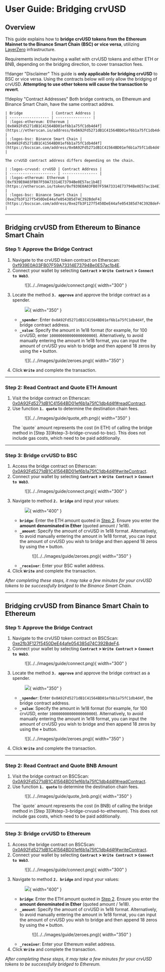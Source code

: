 <h1>User Guide: Bridging crvUSD</h1>


## **Overview**
This guide explains how to **bridge crvUSD tokens from the Ethereum Mainnet to the Binance Smart Chain (BSC) or vice versa**, utilizing [LayerZero](https://layerzero.network/) infrastructure.

Requirements include having a wallet with crvUSD tokens and either ETH or BNB, depending on the bridging direction, to cover transaction fees.


!!!danger "Disclaimer"
    This guide is **only applicable for bridging crvUSD** to BSC or vice versa. Using the contracts below will only allow the bridging of crvUSD. **Attempting to use other tokens will cause the transaction to revert**.

!!!deploy "Contract Addresses"
    Both bridge contracts, on Ethereum and Binance Smart Chain, have the same contract addres.

    | Bridge             | Contract Address |
    | ------------------ | ---------------- |
    | :logos-ethereum: Ethereum | [0x0A92Fd5271dB1C41564BD01ef6b1a75fC1db4d4f](https://etherscan.io/address/0x0A92Fd5271dB1C41564BD01ef6b1a75fC1db4d4f) |
    | :logos-bsc: Binance Smart Chain | [0x0A92Fd5271dB1C41564BD01ef6b1a75fC1db4d4f](https://bscscan.com/address/0x0A92Fd5271dB1C41564BD01ef6b1a75fC1db4d4f) |

    The crvUSD contract address differs depending on the chain.

    | :logos-crvusd: crvUSD | Contract Address |
    | --------------------- | ---------------- |
    | :logos-ethereum: Ethereum | [0xf939E0A03FB07F59A73314E73794Be0E57ac1b4E](https://etherscan.io/token/0xf939E0A03FB07F59A73314E73794Be0E57ac1b4E) |
    | :logos-bsc: Binance Smart Chain | [0xe2fb3F127f5450DeE44afe054385d74C392BdeF4](https://bscscan.com/address/0xe2fb3F127f5450DeE44afe054385d74C392BdeF4) |


---


## **Bridging crvUSD from Ethereum to Binance Smart Chain**

### Step 1: Approve the Bridge Contract
1. Navigate to the crvUSD token contract on Etherscan: [0xf939E0A03FB07F59A73314E73794Be0E57ac1b4E](https://etherscan.io/address/0xf939E0A03FB07F59A73314E73794Be0E57ac1b4E#writeContract).
2. Connect your wallet by selecting **`Contract` > `Write Contract` > `Connect to Web3`**.
    <figure markdown="span">
    ![](../../images/guide/connect.png){ width="300" }
    <figcaption></figcaption>
    </figure>
3. Locate the method **`3. approve`** and approve the bridge contract as a spender.
        <figure markdown="span">
            ![](../../images/guide/approve.png){ width="350" }
            <figcaption></figcaption>
        </figure>
    - **`_spender`**: Enter `0x0A92Fd5271dB1C41564BD01ef6b1a75fC1db4d4f`, the bridge contract address.
    - **`_value`**: Specify the amount in 1e18 format (for example, for 100 crvUSD, enter `100000000000000000000`).
    Alternatively, to avoid manually entering the amount in 1e18 format, you can input the amount of crvUSD you wish to bridge and then append 18 zeros by using the **`+`** button.
    <figure markdown="span">
        ![](../../images/guide/zeroes.png){ width="350" }
        <figcaption></figcaption>
    </figure>
4. Click **`Write`** and complete the transaction.

---

### Step 2: Read Contract and Quote ETH Amount
1. Visit the bridge contract on Etherscan: [0x0A92Fd5271dB1C41564BD01ef6b1a75fC1db4d4f#readContract](https://etherscan.io/address/0x0A92Fd5271dB1C41564BD01ef6b1a75fC1db4d4f#readContract).
2. Use function **`1. quote`** to determine the destination chain fees.
    <figure markdown="span">
    ![](../../images/guide/quote_eth.png){ width="350" }
    <figcaption></figcaption>
    </figure>
    The `quote` amount represents the cost (in ETH) of calling the bridge method in [Step 3](#step-3-bridge-crvusd-to-bsc). This does not include gas costs, which need to be paid additionally.

---

### Step 3: Bridge crvUSD to BSC
1. Access the bridge contract on Etherscan: [0x0A92Fd5271dB1C41564BD01ef6b1a75fC1db4d4f#writeContract](https://etherscan.io/address/0x0A92Fd5271dB1C41564BD01ef6b1a75fC1db4d4f#writeContract).
2. Connect your wallet by selecting **`Contract` > `Write Contract` > `Connect to Web3`**.
    <figure markdown="span">
    ![](../../images/guide/connect.png){ width="300" }
    <figcaption></figcaption>
    </figure>
3. Navigate to method **`2. bridge`** and input your values:
        <figure markdown="span">
        ![](../../images/guide/bridge_eth.png){ width="400" }
        <figcaption></figcaption>
        </figure>
    - **`bridge`**: Enter the ETH amount quoted in [Step 2](#step-2-read-contract-and-quote-eth-amount). Ensure you enter the **amount denominated in Ether** (quoted amount / 1e18).
    - **`_amount`**: Specify the amount of crvUSD in 1e18 format.
    Alternatively, to avoid manually entering the amount in 1e18 format, you can input the amount of crvUSD you wish to bridge and then append 18 zeros by using the **`+`** button.
        <figure markdown="span">
            ![](../../images/guide/zeroes.png){ width="350" }
            <figcaption></figcaption>
        </figure>
    - **`_receiver`**: Enter your BSC wallet address.
4. Click **`Write`** and complete the transaction.


*After completing these steps, it may take a few minutes for your crvUSD tokens to be successfully bridged to the Binance Smart Chain.*



---



## **Bridging crvUSD from Binance Smart Chain to Ethereum**


### Step 1: Approve the Bridge Contract
1. Navigate to the crvUSD token contract on BSCScan: [0xe2fb3F127f5450DeE44afe054385d74C392BdeF4](https://bscscan.com/address/0xe2fb3F127f5450DeE44afe054385d74C392BdeF4).
2. Connect your wallet by selecting **`Contract` > `Write Contract` > `Connect to Web3`**.
    <figure markdown="span">
        ![](../../images/guide/connect.png){ width="300" }
        <figcaption></figcaption>
    </figure>
3. Locate the method **`3. approve`** and approve the bridge contract as a spender.
        <figure markdown="span">
            ![](../../images/guide/approve.png){ width="350" }
            <figcaption></figcaption>
        </figure>
    - **`_spender`**: Enter `0x0A92Fd5271dB1C41564BD01ef6b1a75fC1db4d4f`, the bridge contract address.
    - **`_value`**: Specify the amount in 1e18 format (for example, for 100 crvUSD, enter `100000000000000000000`).
    Alternatively, to avoid manually entering the amount in 1e18 format, you can input the amount of crvUSD you wish to bridge and then append 18 zeros by using the **`+`** button.
    <figure markdown="span">
        ![](../../images/guide/zeroes.png){ width="350" }
        <figcaption></figcaption>
    </figure>
4. Click **`Write`** and complete the transaction.

---

### Step 2: Read Contract and Quote BNB Amount
1. Visit the bridge contract on BSCScan: [0x0A92Fd5271dB1C41564BD01ef6b1a75fC1db4d4f#readContract](https://bscscan.com/address/0x0A92Fd5271dB1C41564BD01ef6b1a75fC1db4d4f#readContract).
2. Use function **`1. quote`** to determine the destination chain fees.
    <figure markdown="span">
    ![](../../images/guide/quote_bnb.png){ width="350" }
    <figcaption></figcaption>
    </figure>
    The `quote` amount represents the cost (in BNB) of calling the bridge method in [Step 3](#step-3-bridge-crvusd-to-ethereum). This does not include gas costs, which need to be paid additionally.

---

### Step 3: Bridge crvUSD to Ethereum
1. Access the bridge contract on BSCScan: [0x0A92Fd5271dB1C41564BD01ef6b1a75fC1db4d4f#writeContract](https://etherscan.io/address/0x0A92Fd5271dB1C41564BD01ef6b1a75fC1db4d4f#writeContract).
2. Connect your wallet by selecting **`Contract` > `Write Contract` > `Connect to Web3`**.
    <figure markdown="span">
    ![](../../images/guide/connect.png){ width="300" }
    <figcaption></figcaption>
    </figure>
3. Navigate to method **`2. bridge`** and input your values:
        <figure markdown="span">
        ![](../../images/guide/bridge_bnb.png){ width="400" }
        <figcaption></figcaption>
        </figure>
    - **`bridge`**: Enter the ETH amount quoted in [Step 2](#step-2-read-contract-and-quote-bnb-amount). Ensure you enter the **amount denominated in Ether** (quoted amount / 1e18).
    - **`_amount`**: Specify the amount of crvUSD in 1e18 format.
    Alternatively, to avoid manually entering the amount in 1e18 format, you can input the amount of crvUSD you wish to bridge and then append 18 zeros by using the **`+`** button.
        <figure markdown="span">
            ![](../../images/guide/zeroes.png){ width="350" }
            <figcaption></figcaption>
        </figure>
    - **`_receiver`**: Enter your Ethereum wallet address.
4. Click **`Write`** and complete the transaction.

*After completing these steps, it may take a few minutes for your crvUSD tokens to be successfully bridged to Ethereum.*